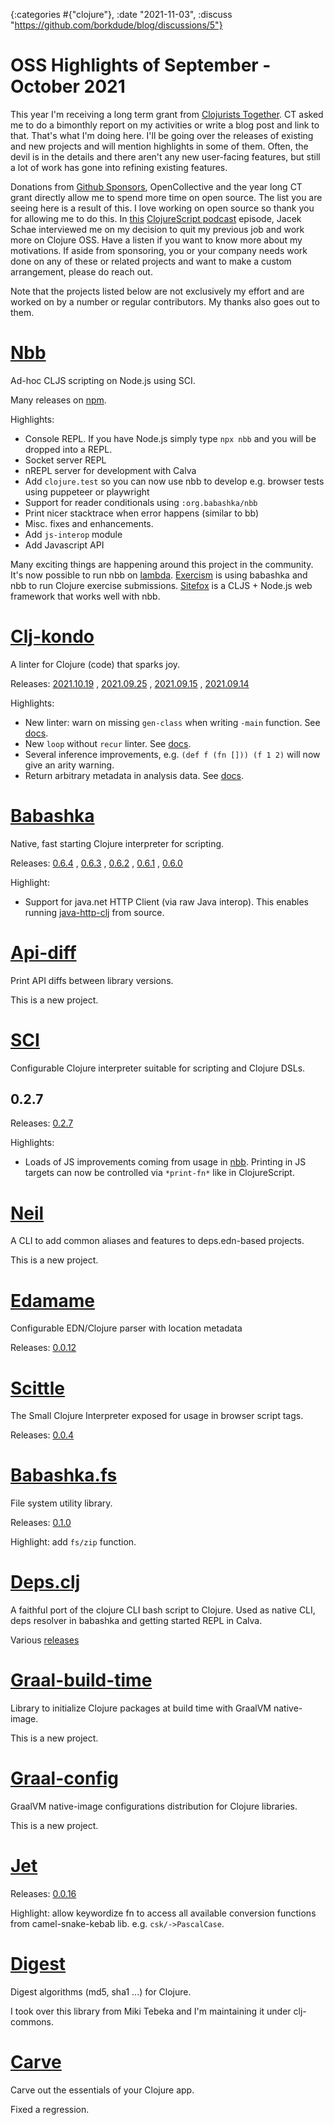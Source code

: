 {:categories #{"clojure"}, :date "2021-11-03", :discuss "https://github.com/borkdude/blog/discussions/5"}

# OSS Highlights of September - October 2021

This year I'm receiving a long term grant from [Clojurists
Together](https://www.clojuriststogether.org/). CT asked me to do a bimonthly
report on my activities or write a blog post and link to that. That's what I'm
doing here. I'll be going over the releases of existing and new projects and
will mention highlights in some of them. Often, the devil is in the details and
there aren't any new user-facing features, but still a lot of work has gone into
refining existing features.

Donations from [Github Sponsors](https://github.com/sponsors/borkdude),
OpenCollective and the year long CT grant directly allow me to spend more time
on open source. The list you are seeing here is a result of this. I love working
on open source so thank you for allowing me to do this. In
[this](https://soundcloud.com/user-959992602/s4-e40-oss-with-michiel-borkent)
[ClojureScript podcast](https://clojurescriptpodcast.com/) episode, Jacek Schae
interviewed me on my decision to quit my previous job and work more on Clojure
OSS. Have a listen if you want to know more about my motivations. If aside from
sponsoring, you or your company needs work done on any of these or related
projects and want to make a custom arrangement, please do reach out.

Note that the projects listed below are not exclusively my effort and are worked
on by a number or regular contributors. My thanks also goes out to them.

# [Nbb](https://github.com/babashka/nbb)

Ad-hoc CLJS scripting on Node.js using SCI.

Many releases on [npm](https://www.npmjs.com/package/nbb).

Highlights:

- Console REPL. If you have Node.js simply type `npx nbb` and you will be dropped into a REPL.
- Socket server REPL
- nREPL server for development with Calva
- Add `clojure.test` so you can now use nbb to develop e.g. browser tests using puppeteer or playwright
- Support for reader conditionals using `:org.babashka/nbb`
- Print nicer stacktrace when error happens (similar to bb)
- Misc. fixes and enhancements.
- Add `js-interop` module
- Add Javascript API

Many exciting things are happening around this project in the community. It's
now possible to run nbb on
[lambda](https://github.com/vharmain/nbb-lambda-adapter). [Exercism](https://github.com/babashka/nbb/discussions/91#discussioncomment-1510273) is using babashka and nbb to run Clojure exercise submissions. [Sitefox](https://github.com/chr15m/sitefox) is a CLJS + Node.js web framework that works well with nbb.

# [Clj-kondo](https://github.com/clj-kondo/clj-kondo)

A linter for Clojure (code) that sparks joy.

Releases: [2021.10.19](https://github.com/clj-kondo/clj-kondo/blob/master/CHANGELOG.md#20211019)
, [2021.09.25](https://github.com/clj-kondo/clj-kondo/blob/master/CHANGELOG.md#20210925)
, [2021.09.15](https://github.com/clj-kondo/clj-kondo/blob/master/CHANGELOG.md#20210915)
, [2021.09.14](https://github.com/clj-kondo/clj-kondo/blob/master/CHANGELOG.md#20210914)

Highlights:

- New linter: warn on missing `gen-class` when writing `-main` function. See [docs](https://github.com/clj-kondo/clj-kondo/blob/master/doc/linters.md#main-without-gen-class).
- New `loop` without `recur` linter. See [docs](https://github.com/clj-kondo/clj-kondo/blob/master/doc/linters.md#loop-without-recur).
- Several inference improvements, e.g. `(def f (fn [])) (f 1 2)` will now give
  an arity warning.
- Return arbitrary metadata in analysis data. See [docs](https://github.com/clj-kondo/clj-kondo/blob/master/analysis/README.md).

# [Babashka](https://github.com/babashka/babashka)

Native, fast starting Clojure interpreter for scripting.

Releases: [0.6.4](https://github.com/babashka/babashka/blob/master/CHANGELOG.md#064)
, [0.6.3](https://github.com/babashka/babashka/blob/master/CHANGELOG.md#063)
, [0.6.2](https://github.com/babashka/babashka/blob/master/CHANGELOG.md#062)
, [0.6.1](https://github.com/babashka/babashka/blob/master/CHANGELOG.md#061)
, [0.6.0](https://github.com/babashka/babashka/blob/master/CHANGELOG.md#060)

Highlight:

- Support for java.net HTTP Client (via raw Java interop). This enables running
  [java-http-clj](https://github.com/schmee/java-http-clj) from source.

# [Api-diff](https://github.com/borkdude/api-diff)

Print API diffs between library versions.

This is a new project.

# [SCI](https://github.com/babashka/sci)

Configurable Clojure interpreter suitable for scripting and Clojure DSLs.

## 0.2.7

Releases: [0.2.7](https://github.com/babashka/sci/blob/master/CHANGELOG.md#v027)

Highlights:

- Loads of JS improvements coming from usage in
  [nbb](https://github.com/borkdude/nbb). Printing in JS targets can now be
  controlled via `*print-fn*` like in ClojureScript.

# [Neil](https://github.com/babashka/neil)

A CLI to add common aliases and features to deps.edn-based projects.

This is a new project.

# [Edamame](https://github.com/borkdude/edamame)

Configurable EDN/Clojure parser with location metadata

Releases: [0.0.12](https://github.com/borkdude/edamame/blob/master/CHANGELOG.md#0012)

# [Scittle](https://github.com/babashka/scittle)

The Small Clojure Interpreter exposed for usage in browser script tags.

Releases: [0.0.4](https://github.com/babashka/scittle/blob/main/CHANGELOG.md#v004)

# [Babashka.fs](https://github.com/babashka/fs)

File system utility library.

Releases: [0.1.0](https://github.com/babashka/fs/releases/tag/v0.1.0)

Highlight: add `fs/zip` function.

# [Deps.clj](https://github.com/borkdude/deps.clj)

A faithful port of the clojure CLI bash script to Clojure. Used as native CLI,
deps resolver in babashka and getting started REPL in Calva.

Various [releases](https://github.com/borkdude/deps.clj/releases)

# [Graal-build-time](https://github.com/clj-easy/graal-build-time)

Library to initialize Clojure packages at build time with GraalVM native-image.

This is a new project.

# [Graal-config](https://github.com/clj-easy/graal-config)

GraalVM native-image configurations distribution for Clojure libraries.

This is a new project.

# [Jet](https://github.com/borkdude/jet)

Releases: [0.0.16](https://github.com/borkdude/jet/blob/master/CHANGELOG.md#0016)

Highlight: allow keywordize fn to access all available conversion functions from
camel-snake-kebab lib. e.g. `csk/->PascalCase`.

# [Digest](https://github.com/clj-commons/digest)

Digest algorithms (md5, sha1 ...) for Clojure.

I took over this library from Miki Tebeka and I'm maintaining it under
clj-commons.

# [Carve](https://github.com/borkdude/carve)

Carve out the essentials of your Clojure app.

Fixed a regression.
